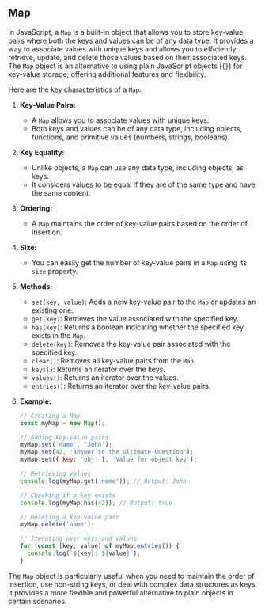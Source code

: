 ## Map

In JavaScript, a `Map` is a built-in object that allows you to store key-value pairs where both the keys and values can be of any data type. It provides a way to associate values with unique keys and allows you to efficiently retrieve, update, and delete those values based on their associated keys. The `Map` object is an alternative to using plain JavaScript objects (`{}`) for key-value storage, offering additional features and flexibility.

Here are the key characteristics of a `Map`:

1. **Key-Value Pairs:**
   - A `Map` allows you to associate values with unique keys.
   - Both keys and values can be of any data type, including objects, functions, and primitive values (numbers, strings, booleans).

2. **Key Equality:**
   - Unlike objects, a `Map` can use any data type, including objects, as keys.
   - It considers values to be equal if they are of the same type and have the same content.

3. **Ordering:**
   - A `Map` maintains the order of key-value pairs based on the order of insertion.

4. **Size:**
   - You can easily get the number of key-value pairs in a `Map` using its `size` property.

5. **Methods:**
   - `set(key, value)`: Adds a new key-value pair to the `Map` or updates an existing one.
   - `get(key)`: Retrieves the value associated with the specified key.
   - `has(key)`: Returns a boolean indicating whether the specified key exists in the `Map`.
   - `delete(key)`: Removes the key-value pair associated with the specified key.
   - `clear()`: Removes all key-value pairs from the `Map`.
   - `keys()`: Returns an iterator over the keys.
   - `values()`: Returns an iterator over the values.
   - `entries()`: Returns an iterator over the key-value pairs.

6. **Example:**
   ```javascript
   // Creating a Map
   const myMap = new Map();

   // Adding key-value pairs
   myMap.set('name', 'John');
   myMap.set(42, 'Answer to the Ultimate Question');
   myMap.set({ key: 'obj' }, 'Value for object key');

   // Retrieving values
   console.log(myMap.get('name')); // Output: John

   // Checking if a key exists
   console.log(myMap.has(42)); // Output: true

   // Deleting a key-value pair
   myMap.delete('name');

   // Iterating over keys and values
   for (const [key, value] of myMap.entries()) {
     console.log(`${key}: ${value}`);
   }
   ```

The `Map` object is particularly useful when you need to maintain the order of insertion, use non-string keys, or deal with complex data structures as keys. It provides a more flexible and powerful alternative to plain objects in certain scenarios.